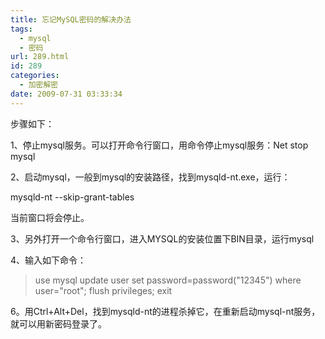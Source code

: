 ```yaml
---
title: 忘记MySQL密码的解决办法
tags:
  - mysql
  - 密码
url: 289.html
id: 289
categories:
  - 加密解密
date: 2009-07-31 03:33:34
---
```


步骤如下：  

1、停止mysql服务。可以打开命令行窗口，用命令停止mysql服务：Net stop mysql  

2、启动mysql，一般到mysql的安装路径，找到mysqld-nt.exe，运行：  

mysqld-nt --skip-grant-tables

当前窗口将会停止。  

3、另外打开一个命令行窗口，进入MYSQL的安装位置下BIN目录，运行mysql  

4、输入如下命令：  

>use mysql
>update user set password=password("12345") where user="root";
>flush privileges;
>exit

6。用Ctrl+Alt+Del，找到mysqld-nt的进程杀掉它，在重新启动mysql-nt服务，就可以用新密码登录了。